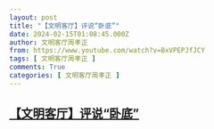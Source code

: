 ```yaml
---
layout: post
title: "【文明客厅】评说“卧底”"
date: 2024-02-15T01:08:45.000Z
author: 文明客厅周孝正
from: https://www.youtube.com/watch?v=BxVPEPJfJCY
tags: [ 文明客厅周孝正 ]
comments: True
categories: [ 文明客厅周孝正 ]
---
```

<!--1707959325000-->
[【文明客厅】评说“卧底”](https://www.youtube.com/watch?v=BxVPEPJfJCY)
------

<div>

</div>
